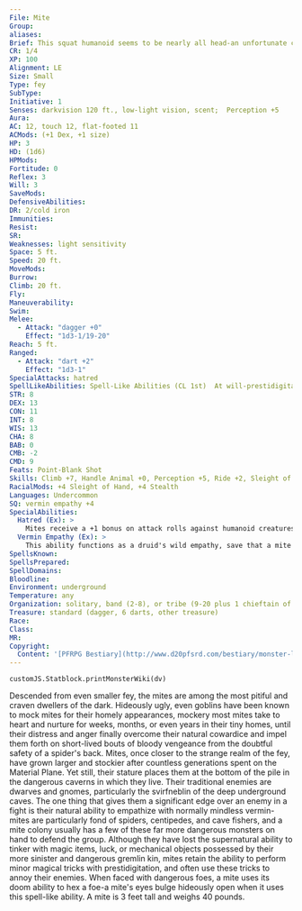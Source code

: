 ```yaml
---
File: Mite
Group: 
aliases: 
Brief: This squat humanoid seems to be nearly all head-an unfortunate circumstance, considering how ugly its puffy blue face is.
CR: 1/4
XP: 100
Alignment: LE
Size: Small
Type: fey
SubType: 
Initiative: 1
Senses: darkvision 120 ft., low-light vision, scent;  Perception +5
Aura: 
AC: 12, touch 12, flat-footed 11
ACMods: (+1 Dex, +1 size)
HP: 3
HD: (1d6)
HPMods: 
Fortitude: 0
Reflex: 3
Will: 3
SaveMods: 
DefensiveAbilities: 
DR: 2/cold iron
Immunities: 
Resist: 
SR: 
Weaknesses: light sensitivity
Space: 5 ft.
Speed: 20 ft.
MoveMods: 
Burrow: 
Climb: 20 ft.
Fly: 
Maneuverability: 
Swim: 
Melee: 
  - Attack: "dagger +0"
    Effect: "1d3-1/19-20"
Reach: 5 ft.
Ranged: 
  - Attack: "dart +2"
    Effect: "1d3-1"
SpecialAttacks: hatred
SpellLikeAbilities: Spell-Like Abilities (CL 1st)  At will-prestidigitation  1/day-doom (DC 10)
STR: 8
DEX: 13
CON: 11
INT: 8
WIS: 13
CHA: 8
BAB: 0
CMB: -2
CMD: 9
Feats: Point-Blank Shot
Skills: Climb +7, Handle Animal +0, Perception +5, Ride +2, Sleight of Hand +9, Stealth +13
RacialMods: +4 Sleight of Hand, +4 Stealth
Languages: Undercommon
SQ: vermin empathy +4
SpecialAbilities:
  Hatred (Ex): >
    Mites receive a +1 bonus on attack rolls against humanoid creatures of the dwarf or gnome subtype due to special training against these hated foes.
  Vermin Empathy (Ex): >
    This ability functions as a druid's wild empathy, save that a mite can only use this ability on vermin. A mite gains a +4 racial bonus on this check.  Vermin are normally mindless, but this empathic communication imparts on them a modicum of implanted intelligence, allowing mites to train Medium vermin and use them as mounts. Vermin empathy treats swarms as if they were one creature possessing a single mind-a mite can thus use this ability to influence and direct the actions of swarms with relative ease.
SpellsKnown: 
SpellsPrepared: 
SpellDomains: 
Bloodline: 
Environment: underground
Temperature: any
Organization: solitary, band (2-8), or tribe (9-20 plus 1 chieftain of 2nd-4th level and 2-6 giant vermin)
Treasure: standard (dagger, 6 darts, other treasure)
Race: 
Class: 
MR: 
Copyright:
  Content: '[PFRPG Bestiary](http://www.d20pfsrd.com/bestiary/monster-listings/fey/mite)'
---
```

```dataviewjs
customJS.Statblock.printMonsterWiki(dv)
```
Descended from even smaller fey, the mites are among the most pitiful and craven dwellers of the dark.  Hideously ugly, even goblins have been known to mock mites for their homely appearances, mockery most mites take to heart and nurture for weeks, months, or even years in their tiny homes, until their distress and anger finally overcome their natural cowardice and impel them forth on short-lived bouts of bloody vengeance from the doubtful safety of a spider's back.  Mites, once closer to the strange realm of the fey, have grown larger and stockier after countless generations spent on the Material Plane. Yet still, their stature places them at the bottom of the pile in the dangerous caverns in which they live. Their traditional enemies are dwarves and gnomes, particularly the svirfneblin of the deep underground caves. The one thing that gives them a significant edge over an enemy in a fight is their natural ability to empathize with normally mindless vermin- mites are particularly fond of spiders, centipedes, and cave fishers, and a mite colony usually has a few of these far more dangerous monsters on hand to defend the group.  Although they have lost the supernatural ability to tinker with magic items, luck, or mechanical objects possessed by their more sinister and dangerous gremlin kin, mites retain the ability to perform minor magical tricks with prestidigitation, and often use these tricks to annoy their enemies. When faced with dangerous foes, a mite uses its doom ability to hex a foe-a mite's eyes bulge hideously open when it uses this spell-like ability.  A mite is 3 feet tall and weighs 40 pounds.
